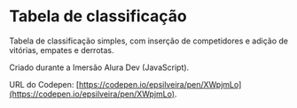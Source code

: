 # Tabela de classificação

Tabela de classificação simples, com inserção de competidores e adição de vitórias, empates e derrotas.

Criado durante a Imersão Alura Dev (JavaScript).

URL do Codepen: [https://codepen.io/epsilveira/pen/XWpjmLo](https://codepen.io/epsilveira/pen/XWpjmLo).